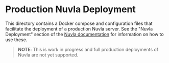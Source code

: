 Production Nuvla Deployment
===========================

This directory contains a Docker compose and configuration files that
facilitate the deployment of a production Nuvla server. See the "Nuvla
Deployment" section of the [Nuvla
documentation](https://nuvla.github.io/nuvla/) for information on how
to use these.

> **NOTE**: This is work in progress and full production deployments
> of Nuvla are not yet supported.
